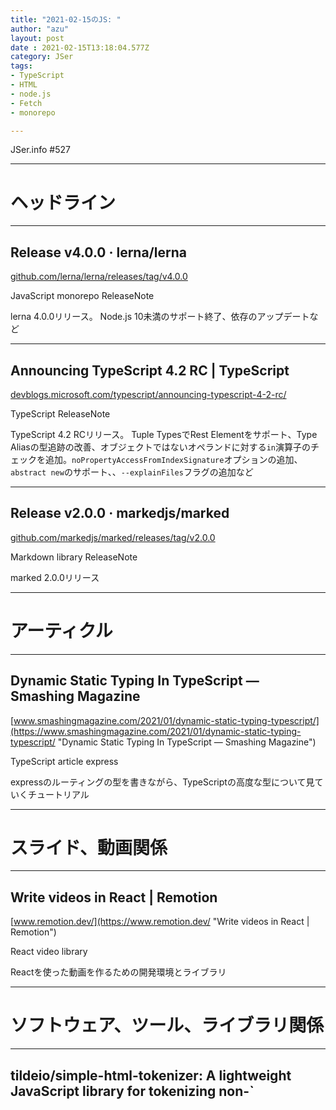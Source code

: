```yaml
---
title: "2021-02-15のJS: "
author: "azu"
layout: post
date : 2021-02-15T13:18:04.577Z
category: JSer
tags:
- TypeScript
- HTML
- node.js
- Fetch
- monorepo

---
```


JSer.info #527

----

<h1 class="site-genre">ヘッドライン</h1>

----

## Release v4.0.0 · lerna/lerna
[github.com/lerna/lerna/releases/tag/v4.0.0](https://github.com/lerna/lerna/releases/tag/v4.0.0 "Release v4.0.0 · lerna/lerna")
<p class="jser-tags jser-tag-icon"><span class="jser-tag">JavaScript</span> <span class="jser-tag">monorepo</span> <span class="jser-tag">ReleaseNote</span></p>

lerna 4.0.0リリース。
Node.js 10未満のサポート終了、依存のアップデートなど


----

## Announcing TypeScript 4.2 RC | TypeScript
[devblogs.microsoft.com/typescript/announcing-typescript-4-2-rc/](https://devblogs.microsoft.com/typescript/announcing-typescript-4-2-rc/ "Announcing TypeScript 4.2 RC | TypeScript")
<p class="jser-tags jser-tag-icon"><span class="jser-tag">TypeScript</span> <span class="jser-tag">ReleaseNote</span></p>

TypeScript 4.2 RCリリース。
Tuple TypesでRest Elementをサポート、Type Aliasの型追跡の改善、オブジェクトではないオペランドに対する`in`演算子のチェックを追加。`noPropertyAccessFromIndexSignature`オプションの追加、`abstract new`のサポート、、`--explainFiles`フラグの追加など


----

## Release v2.0.0 · markedjs/marked
[github.com/markedjs/marked/releases/tag/v2.0.0](https://github.com/markedjs/marked/releases/tag/v2.0.0 "Release v2.0.0 · markedjs/marked")
<p class="jser-tags jser-tag-icon"><span class="jser-tag">Markdown</span> <span class="jser-tag">library</span> <span class="jser-tag">ReleaseNote</span></p>

marked 2.0.0リリース


----
<h1 class="site-genre">アーティクル</h1>

----

## Dynamic Static Typing In TypeScript — Smashing Magazine
[www.smashingmagazine.com/2021/01/dynamic-static-typing-typescript/](https://www.smashingmagazine.com/2021/01/dynamic-static-typing-typescript/ "Dynamic Static Typing In TypeScript — Smashing Magazine")
<p class="jser-tags jser-tag-icon"><span class="jser-tag">TypeScript</span> <span class="jser-tag">article</span> <span class="jser-tag">express</span></p>

expressのルーティングの型を書きながら、TypeScriptの高度な型について見ていくチュートリアル


----
<h1 class="site-genre">スライド、動画関係</h1>

----

## Write videos in React | Remotion
[www.remotion.dev/](https://www.remotion.dev/ "Write videos in React | Remotion")
<p class="jser-tags jser-tag-icon"><span class="jser-tag">React</span> <span class="jser-tag">video</span> <span class="jser-tag">library</span></p>

Reactを使った動画を作るための開発環境とライブラリ


----
<h1 class="site-genre">ソフトウェア、ツール、ライブラリ関係</h1>

----

## tildeio/simple-html-tokenizer: A lightweight JavaScript library for tokenizing non-\`<script>\` HTML expected to be found in the \`<body>\` of a document
[github.com/tildeio/simple-html-tokenizer](https://github.com/tildeio/simple-html-tokenizer "tildeio/simple-html-tokenizer: A lightweight JavaScript library for tokenizing non-\`<script>\` HTML expected to be found in the \`<body>\` of a document")
<p class="jser-tags jser-tag-icon"><span class="jser-tag">JavaScript</span> <span class="jser-tag">HTML</span> <span class="jser-tag">library</span></p>

HTMLをパースしてトークナイズするライブラリ


----

## Ethan-Arrowood/undici-fetch: A WHATWG Fetch implementation based on @nodejs/undici
[github.com/Ethan-Arrowood/undici-fetch](https://github.com/Ethan-Arrowood/undici-fetch "Ethan-Arrowood/undici-fetch: A WHATWG Fetch implementation based on @nodejs/undici")
<p class="jser-tags jser-tag-icon"><span class="jser-tag">node.js</span> <span class="jser-tag">Fetch</span> <span class="jser-tag">library</span></p>

Node.js向けのFetch APIの実装ライブラリ。
undiciをベースに実装している。

- [nodejs/undici: An HTTP/1.1 client, written from scratch for Node.js](https://github.com/nodejs/undici "nodejs/undici: An HTTP/1.1 client, written from scratch for Node.js")

----

## vercel/nft: Node.js dependency tracing utility
[github.com/vercel/nft](https://github.com/vercel/nft "vercel/nft: Node.js dependency tracing utility")
<p class="jser-tags jser-tag-icon"><span class="jser-tag">JavaScript</span> <span class="jser-tag">module</span> <span class="jser-tag">library</span> <span class="jser-tag">CommonJS</span> <span class="jser-tag">TypeScript</span></p>

JavaScriptファイルの依存関係をトレースするライブラリ。
`node_modules`などを含むモジュールが依存するファイルパスを取得できる


----

## gzuidhof/sunder: A minimal framework for Service Workers (such as Cloudflare Workers).
[github.com/gzuidhof/sunder](https://github.com/gzuidhof/sunder "gzuidhof/sunder: A minimal framework for Service Workers (such as Cloudflare Workers).")
<p class="jser-tags jser-tag-icon"><span class="jser-tag">ServiceWorker</span> <span class="jser-tag">cloudflare</span> <span class="jser-tag">library</span> <span class="jser-tag">JavaScript</span></p>

Service WorkerやCloudflare Worker向けのルーティングライブラリ


----

## zeroturnaround/sql-formatter: A whitespace formatter for different query languages
[github.com/zeroturnaround/sql-formatter](https://github.com/zeroturnaround/sql-formatter "zeroturnaround/sql-formatter: A whitespace formatter for different query languages")
<p class="jser-tags jser-tag-icon"><span class="jser-tag">JavaScript</span> <span class="jser-tag">SQL</span> <span class="jser-tag">library</span></p>

JavaScriptで書かれたSQLのフォーマッター


----
